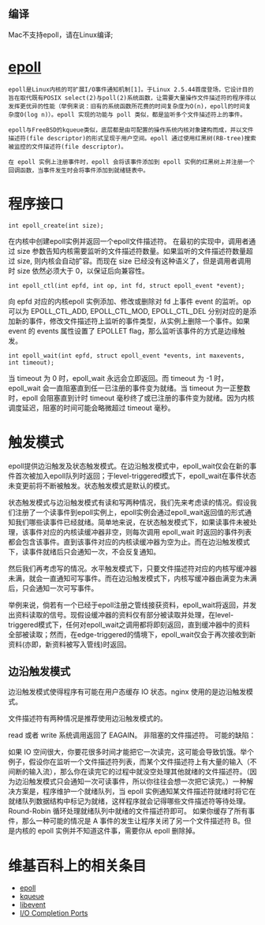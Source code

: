 ## 编译

Mac不支持epoll，请在Linux编译;

# [epoll](https://zh.wikipedia.org/wiki/Epoll)

```维基百科
epoll是Linux内核的可扩展I/O事件通知机制[1]。于Linux 2.5.44首度登场，它设计目的旨在取代既有POSIX select(2)与poll(2)系统函数，让需要大量操作文件描述符的程序得以发挥更优异的性能（举例来说：旧有的系统函数所花费的时间复杂度为O(n)，epoll的时间复杂度O(log n)）。epoll 实现的功能与 poll 类似，都是监听多个文件描述符上的事件。

epoll与FreeBSD的kqueue类似，底层都是由可配置的操作系统内核对象建构而成，并以文件描述符(file descriptor)的形式呈现于用户空间。epoll 通过使用红黑树(RB-tree)搜索被监控的文件描述符(file descriptor)。

在 epoll 实例上注册事件时，epoll 会将该事件添加到 epoll 实例的红黑树上并注册一个回调函数，当事件发生时会将事件添加到就绪链表中。
```

# 程序接口

    int epoll_create(int size);

在内核中创建epoll实例并返回一个epoll文件描述符。 在最初的实现中，调用者通过 size 参数告知内核需要监听的文件描述符数量。如果监听的文件描述符数量超过 size, 则内核会自动扩容。而现在 size 已经没有这种语义了，但是调用者调用时 size 依然必须大于 0，以保证后向兼容性。

    int epoll_ctl(int epfd, int op, int fd, struct epoll_event *event);
向 epfd 对应的内核epoll 实例添加、修改或删除对 fd 上事件 event 的监听。op 可以为 EPOLL_CTL_ADD, EPOLL_CTL_MOD, EPOLL_CTL_DEL 分别对应的是添加新的事件，修改文件描述符上监听的事件类型，从实例上删除一个事件。如果 event 的 events 属性设置了 EPOLLET flag，那么监听该事件的方式是边缘触发。

    int epoll_wait(int epfd, struct epoll_event *events, int maxevents, int timeout);
当 timeout 为 0 时，epoll_wait 永远会立即返回。而 timeout 为 -1 时，epoll_wait 会一直阻塞直到任一已注册的事件变为就绪。当 timeout 为一正整数时，epoll 会阻塞直到计时 timeout 毫秒终了或已注册的事件变为就绪。因为内核调度延迟，阻塞的时间可能会略微超过 timeout 毫秒。

# 触发模式

epoll提供边沿触发及状态触发模式。在边沿触发模式中，epoll_wait仅会在新的事件首次被加入epoll队列时返回；于level-triggered模式下，epoll_wait在事件状态未变更前将不断被触发。状态触发模式是默认的模式。

状态触发模式与边沿触发模式有读和写两种情况，我们先来考虑读的情况。假设我们注册了一个读事件到epoll实例上，epoll实例会通过epoll_wait返回值的形式通知我们哪些读事件已经就绪。简单地来说，在状态触发模式下，如果读事件未被处理，该事件对应的内核读缓冲器非空，则每次调用 epoll_wait 时返回的事件列表都会包含该事件。直到该事件对应的内核读缓冲器为空为止。而在边沿触发模式下，读事件就绪后只会通知一次，不会反复通知。

然后我们再考虑写的情况。水平触发模式下，只要文件描述符对应的内核写缓冲器未满，就会一直通知可写事件。而在边沿触发模式下，内核写缓冲器由满变为未满后，只会通知一次可写事件。

举例来说，倘若有一个已经于epoll注册之管线接获资料，epoll_wait将返回，并发出资料读取的信号。现假设缓冲器的资料仅有部分被读取并处理，在level-triggered模式下，任何对epoll_wait之调用都将即刻返回，直到缓冲器中的资料全部被读取；然而，在edge-triggered的情境下，epoll_wait仅会于再次接收到新资料(亦即，新资料被写入管线)时返回。


## 边沿触发模式

边沿触发模式使得程序有可能在用户态缓存 IO 状态。nginx 使用的是边沿触发模式。

文件描述符有两种情况是推荐使用边沿触发模式的。

read 或者 write 系统调用返回了 EAGAIN。
非阻塞的文件描述符。
可能的缺陷：

如果 IO 空间很大，你要花很多时间才能把它一次读完，这可能会导致饥饿。举个例子，假设你在监听一个文件描述符列表，而某个文件描述符上有大量的输入（不间断的输入流），那么你在读完它的过程中就没空处理其他就绪的文件描述符。（因为边沿触发模式只会通知一次可读事件，所以你往往会想一次把它读完。）一种解决方案是，程序维护一个就绪队列，当 epoll 实例通知某文件描述符就绪时将它在就绪队列数据结构中标记为就绪，这样程序就会记得哪些文件描述符等待处理。Round-Robin 循环处理就绪队列中就绪的文件描述符即可。
如果你缓存了所有事件，那么一种可能的情况是 A 事件的发生让程序关闭了另一个文件描述符 B。但是内核的 epoll 实例并不知道这件事，需要你从 epoll 删除掉。


# 维基百科上的相关条目

* [epoll](https://zh.wikipedia.org/wiki/Epoll)
* [kqueue](https://zh.wikipedia.org/wiki/Kqueue)
* [libevent](https://zh.wikipedia.org/wiki/Libevent)
* [I/O Completion Ports](https://zh.wikipedia.org/wiki/IOCP)